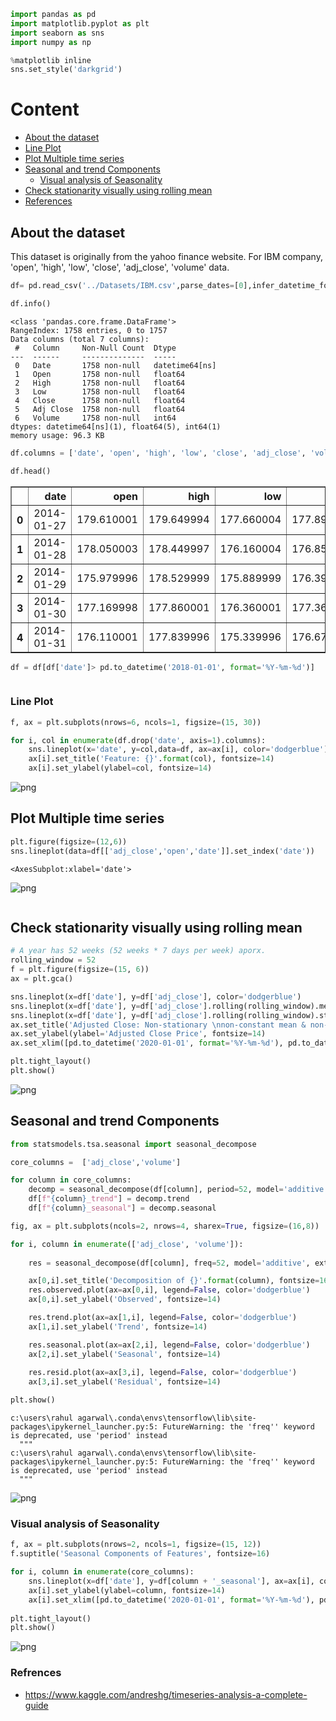 ```python
import pandas as pd
import matplotlib.pyplot as plt
import seaborn as sns
import numpy as np
```


```python
%matplotlib inline
sns.set_style('darkgrid')
```

# <a id='0'>Content</a>

- <a href='#1'>About the dataset</a>  
- <a href='#2'>Line Plot</a>
- <a href='#4'>Plot Multiple time series</a>
- <a href='#3'>Seasonal and trend Components</a>
  - <a href='#31'>Visual analysis of Seasonality</a>
- <a href='#5'> Check stationarity visually using rolling mean </a>
- <a href='#7'>References</a>

## <a id='1'> About the dataset </a>

This dataset is originally from the yahoo finance website. For IBM company, 'open', 'high', 'low', 'close', 'adj_close', 'volume' data.


```python
df= pd.read_csv('../Datasets/IBM.csv',parse_dates=[0],infer_datetime_format=True)
```


```python
df.info()
```

    <class 'pandas.core.frame.DataFrame'>
    RangeIndex: 1758 entries, 0 to 1757
    Data columns (total 7 columns):
     #   Column     Non-Null Count  Dtype         
    ---  ------     --------------  -----         
     0   Date       1758 non-null   datetime64[ns]
     1   Open       1758 non-null   float64       
     2   High       1758 non-null   float64       
     3   Low        1758 non-null   float64       
     4   Close      1758 non-null   float64       
     5   Adj Close  1758 non-null   float64       
     6   Volume     1758 non-null   int64         
    dtypes: datetime64[ns](1), float64(5), int64(1)
    memory usage: 96.3 KB
    


```python
df.columns = ['date', 'open', 'high', 'low', 'close', 'adj_close', 'volume']
```


```python
df.head()
```




<div>
<style scoped>
    .dataframe tbody tr th:only-of-type {
        vertical-align: middle;
    }

    .dataframe tbody tr th {
        vertical-align: top;
    }

    .dataframe thead th {
        text-align: right;
    }
</style>
<table border="1" class="dataframe">
  <thead>
    <tr style="text-align: right;">
      <th></th>
      <th>date</th>
      <th>open</th>
      <th>high</th>
      <th>low</th>
      <th>close</th>
      <th>adj_close</th>
      <th>volume</th>
    </tr>
  </thead>
  <tbody>
    <tr>
      <th>0</th>
      <td>2014-01-27</td>
      <td>179.610001</td>
      <td>179.649994</td>
      <td>177.660004</td>
      <td>177.899994</td>
      <td>135.293381</td>
      <td>5208600</td>
    </tr>
    <tr>
      <th>1</th>
      <td>2014-01-28</td>
      <td>178.050003</td>
      <td>178.449997</td>
      <td>176.160004</td>
      <td>176.850006</td>
      <td>134.494843</td>
      <td>5333300</td>
    </tr>
    <tr>
      <th>2</th>
      <td>2014-01-29</td>
      <td>175.979996</td>
      <td>178.529999</td>
      <td>175.889999</td>
      <td>176.399994</td>
      <td>134.152634</td>
      <td>4970900</td>
    </tr>
    <tr>
      <th>3</th>
      <td>2014-01-30</td>
      <td>177.169998</td>
      <td>177.860001</td>
      <td>176.360001</td>
      <td>177.360001</td>
      <td>134.882690</td>
      <td>4853700</td>
    </tr>
    <tr>
      <th>4</th>
      <td>2014-01-31</td>
      <td>176.110001</td>
      <td>177.839996</td>
      <td>175.339996</td>
      <td>176.679993</td>
      <td>134.365555</td>
      <td>5193400</td>
    </tr>
  </tbody>
</table>
</div>




```python
df = df[df['date']> pd.to_datetime('2018-01-01', format='%Y-%m-%d')]
```


```python

```

### <a id='2'>Line Plot</a>


```python
f, ax = plt.subplots(nrows=6, ncols=1, figsize=(15, 30))

for i, col in enumerate(df.drop('date', axis=1).columns):
    sns.lineplot(x='date', y=col,data=df, ax=ax[i], color='dodgerblue')
    ax[i].set_title('Feature: {}'.format(col), fontsize=14)
    ax[i].set_ylabel(ylabel=col, fontsize=14)
```


    
![png](output_11_0.png)
    


## <a id='4'>Plot Multiple time series</a>


```python
plt.figure(figsize=(12,6))
sns.lineplot(data=df[['adj_close','open','date']].set_index('date'))
```




    <AxesSubplot:xlabel='date'>




    
![png](output_13_1.png)
    



```python

```

## <a id='5'> Check stationarity visually using rolling mean </a>


```python
# A year has 52 weeks (52 weeks * 7 days per week) aporx.
rolling_window = 52
f = plt.figure(figsize=(15, 6))
ax = plt.gca()

sns.lineplot(x=df['date'], y=df['adj_close'], color='dodgerblue')
sns.lineplot(x=df['date'], y=df['adj_close'].rolling(rolling_window).mean(),  color='black', label='rolling mean')
sns.lineplot(x=df['date'], y=df['adj_close'].rolling(rolling_window).std(), color='orange', label='rolling std')
ax.set_title('Adjusted Close: Non-stationary \nnon-constant mean & non-constant variance', fontsize=14)
ax.set_ylabel(ylabel='Adjusted Close Price', fontsize=14)
ax.set_xlim([pd.to_datetime('2020-01-01', format='%Y-%m-%d'), pd.to_datetime('2020-12-31', format='%Y-%m-%d')])

plt.tight_layout()
plt.show()
```


    
![png](output_16_0.png)
    


## <a id='3'>Seasonal and trend Components</a>


```python
from statsmodels.tsa.seasonal import seasonal_decompose

core_columns =  ['adj_close','volume']

for column in core_columns:
    decomp = seasonal_decompose(df[column], period=52, model='additive', extrapolate_trend='freq')
    df[f"{column}_trend"] = decomp.trend
    df[f"{column}_seasonal"] = decomp.seasonal
```


```python
fig, ax = plt.subplots(ncols=2, nrows=4, sharex=True, figsize=(16,8))

for i, column in enumerate(['adj_close', 'volume']):
    
    res = seasonal_decompose(df[column], freq=52, model='additive', extrapolate_trend='freq')

    ax[0,i].set_title('Decomposition of {}'.format(column), fontsize=16)
    res.observed.plot(ax=ax[0,i], legend=False, color='dodgerblue')
    ax[0,i].set_ylabel('Observed', fontsize=14)

    res.trend.plot(ax=ax[1,i], legend=False, color='dodgerblue')
    ax[1,i].set_ylabel('Trend', fontsize=14)

    res.seasonal.plot(ax=ax[2,i], legend=False, color='dodgerblue')
    ax[2,i].set_ylabel('Seasonal', fontsize=14)
    
    res.resid.plot(ax=ax[3,i], legend=False, color='dodgerblue')
    ax[3,i].set_ylabel('Residual', fontsize=14)

plt.show()
```

    c:\users\rahul agarwal\.conda\envs\tensorflow\lib\site-packages\ipykernel_launcher.py:5: FutureWarning: the 'freq'' keyword is deprecated, use 'period' instead
      """
    c:\users\rahul agarwal\.conda\envs\tensorflow\lib\site-packages\ipykernel_launcher.py:5: FutureWarning: the 'freq'' keyword is deprecated, use 'period' instead
      """
    


    
![png](output_19_1.png)
    


### <a id='31'>Visual analysis of Seasonality</a>


```python
f, ax = plt.subplots(nrows=2, ncols=1, figsize=(15, 12))
f.suptitle('Seasonal Components of Features', fontsize=16)

for i, column in enumerate(core_columns):
    sns.lineplot(x=df['date'], y=df[column + '_seasonal'], ax=ax[i], color='dodgerblue', label='P25')
    ax[i].set_ylabel(ylabel=column, fontsize=14)
    ax[i].set_xlim([pd.to_datetime('2020-01-01', format='%Y-%m-%d'), pd.to_datetime('2020-12-31', format='%Y-%m-%d')])
    
plt.tight_layout()
plt.show()
```


    
![png](output_21_0.png)
    


### <a id='7'>Refrences</a>
 - https://www.kaggle.com/andreshg/timeseries-analysis-a-complete-guide
